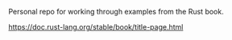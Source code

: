Personal repo for working through examples from the Rust book.

https://doc.rust-lang.org/stable/book/title-page.html
